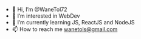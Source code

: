 - 👋 Hi, I’m @WaneTol72
- 👀 I’m interested in WebDev
- 🌱 I’m currently learning JS, ReactJS and NodeJS
- 📫 How to reach me wanetols@gmail.com
<!---
WaneTol72/WaneTol72 is a ✨ special ✨ repository because its `README.md` (this file) appears on your GitHub profile.
You can click the Preview link to take a look at your changes.
--->
